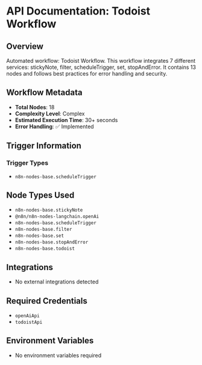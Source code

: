 # API Documentation: Todoist Workflow

## Overview
Automated workflow: Todoist Workflow. This workflow integrates 7 different services: stickyNote, filter, scheduleTrigger, set, stopAndError. It contains 13 nodes and follows best practices for error handling and security.

## Workflow Metadata
- **Total Nodes**: 18
- **Complexity Level**: Complex
- **Estimated Execution Time**: 30+ seconds
- **Error Handling**: ✅ Implemented

## Trigger Information
### Trigger Types
- `n8n-nodes-base.scheduleTrigger`

## Node Types Used
- `n8n-nodes-base.stickyNote`
- `@n8n/n8n-nodes-langchain.openAi`
- `n8n-nodes-base.scheduleTrigger`
- `n8n-nodes-base.filter`
- `n8n-nodes-base.set`
- `n8n-nodes-base.stopAndError`
- `n8n-nodes-base.todoist`

## Integrations
- No external integrations detected

## Required Credentials
- `openAiApi`
- `todoistApi`

## Environment Variables
- No environment variables required
